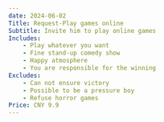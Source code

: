 ```yaml
---
date: 2024-06-02
Title: Request-Play games online
Subtitle: Invite him to play online games
Includes:
    - Play whatever you want
    - Fine stand-up comedy show
    - Happy atmosphere
    - You are responsible for the winning
Excludes:
    - Can not ensure victory
    - Possible to be a pressure boy
    - Refuse horror games
Price: CNY 9.9
---
```

